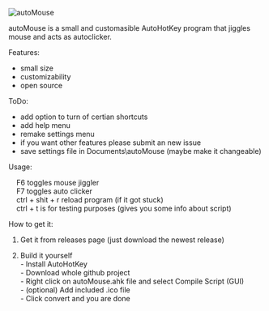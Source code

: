 ![autoMouse](https://user-images.githubusercontent.com/56438628/113897205-f2f0fe00-97ca-11eb-92fc-1f42bdea2f38.png)

autoMouse is a small and customasible AutoHotKey program that jiggles mouse and acts as autoclicker.

Features:
  - small size
  - customizability
  - open source


ToDo:
  - add option to turn of certian shortcuts
  - add help menu
  - remake settings menu
  - if you want other features please submit an new issue
  - save settings file in Documents\autoMouse (maybe make it changeable)


Usage:

&nbsp; &nbsp; F6 toggles mouse jiggler </br>
&nbsp; &nbsp; F7 toggles auto clicker </br>
&nbsp; &nbsp; ctrl + shit + r reload program (if it got stuck) </br>
&nbsp; &nbsp; ctrl + t is for testing purposes (gives you some info about script) </br>


How to get it:

  1. Get it from releases page (just download the newest release)

  2. Build it yourself </br>
    - Install AutoHotKey </br>
    - Download whole github project </br>
    - Right click on autoMouse.ahk file and select Compile Script (GUI) </br>
    - (optional) Add included .ico file </br>
    - Click convert and you are done </br> 
